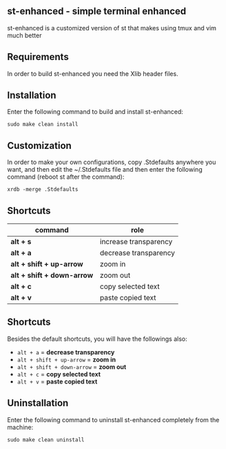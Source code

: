 st-enhanced - simple terminal enhanced
--------------------
st-enhanced is a customized version of st that makes using tmux and vim much better


Requirements
------------
In order to build st-enhanced you need the Xlib header files.


Installation
------------
Enter the following command to build and install st-enhanced:

    sudo make clean install


Customization
------------
In order to make your own configurations, copy .Stdefaults anywhere you want, and then edit the ~/.Stdefaults file and then enter the following command (reboot st after the command):

    xrdb -merge .Stdefaults

Shortcuts
------------
| command								    | role						                |
| -											| -										    |
| **alt + s**								| increase transparency			            |
| **alt + a**								| decrease transparency		                |
| **alt + shift + up-arrow**				| zoom in									|
| **alt + shift + down-arrow**				| zoom out					                |
| **alt + c**								| copy selected text			            |
| **alt + v**								| paste copied text			                |


Shortcuts
------------
Besides the default shortcuts, you will have the followings also:
- `alt + a` = **decrease transparency**
- `alt + shift + up-arrow` = **zoom in**
- `alt + shift + down-arrow` = **zoom out**
- `alt + c` = **copy selected text**
- `alt + v` = **paste copied text**


Uninstallation
------------
Enter the following command to uninstall st-enhanced completely from the machine:

    sudo make clean uninstall
